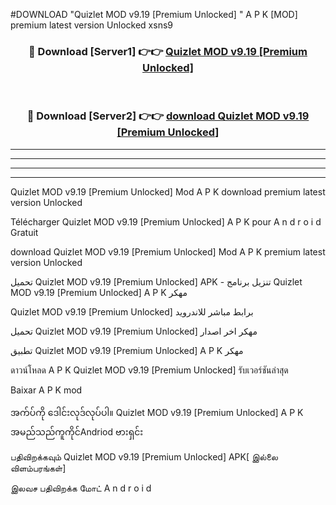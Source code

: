 #DOWNLOAD "Quizlet MOD v9.19 [Premium Unlocked] " A P K [MOD] premium latest version Unlocked xsns9 



<div align="center">

<h3>🔴 Download [Server1] 👉👉 <a href="https://apkdownload12.web.app/?title=Quizlet MOD v9.19 [Premium Unlocked] ">Quizlet MOD v9.19 [Premium Unlocked]  </a></h3><br>

<h3>🔴 Download [Server2] 👉👉 <a href="https://apkdownload12.web.app/?title=Quizlet MOD v9.19 [Premium Unlocked] ">download Quizlet MOD v9.19 [Premium Unlocked]  </a></h3>
</div>


----------------------------------------------------------

----------------------------------------------------------

----------------------------------------------------------

----------------------------------------------------------


Quizlet MOD v9.19 [Premium Unlocked]  Mod A P K download premium latest version Unlocked

Télécharger  Quizlet MOD v9.19 [Premium Unlocked]  A P K pour A n d r o i d Gratuit

download Quizlet MOD v9.19 [Premium Unlocked]  Mod A P K premium latest version Unlocked

تحميل Quizlet MOD v9.19 [Premium Unlocked]  APK - تنزيل برنامج Quizlet MOD v9.19 [Premium Unlocked]  A P K مهكر

Quizlet MOD v9.19 [Premium Unlocked]  برابط مباشر للاندرويد

تحميل Quizlet MOD v9.19 [Premium Unlocked]  مهكر اخر اصدار

تطبيق Quizlet MOD v9.19 [Premium Unlocked]  A P K مهكر

ดาวน์โหลด A P K Quizlet MOD v9.19 [Premium Unlocked]  รับเวอร์ชันล่าสุด

Baixar A P K mod

အက်ပ်ကို ဒေါင်းလုဒ်လုပ်ပါ။ Quizlet MOD v9.19 [Premium Unlocked]  A P K အမည်သည်ကူကိုင်Andriod ဗားရှင်း

பதிவிறக்கவும் Quizlet MOD v9.19 [Premium Unlocked]  APK[ இல்லை விளம்பரங்கள்] 
 
இலவச பதிவிறக்க மோட் A n d r o i d



